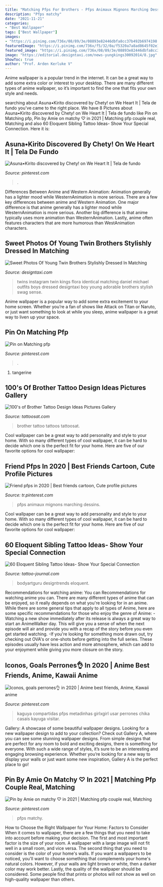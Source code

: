 ```yaml
---
title: "Matching Pfps For Brothers - Pfps Animaux Mignons Marching Dessins"
description: "Pfps matchy"
date: "2021-11-21"
categories:
- "Best Wallpaper"
tags: ["Best Wallpaper"]
images:
- "https://i.pinimg.com/736x/08/89/3e/08893e82446dbfa8cc37b492b6974198.jpg"
featuredImage: "https://i.pinimg.com/736x/f5/32/0a/f5320a7a8ad8645f02e107203c4a3ea4.jpg"
featured_image: "https://i.pinimg.com/736x/08/89/3e/08893e82446dbfa8cc37b492b6974198.jpg"
image: "https://editorial.designtaxi.com/news-yungkings30092014/8.jpg"
ShowToc: true
author: "Prof. Arden Kerluke V"
---
```



Anime wallpaper is a popular trend in the internet. It can be a great way to add some extra color or interest to your desktop. There are many different types of anime wallpaper, so it’s important to find the one that fits your own style and needs.

	

		
searching about Asuna•Kirito discovered by Chety! on We Heart It | Tela de fundo you've came to the right place. We have 8 Pictures about Asuna•Kirito discovered by Chety! on We Heart It | Tela de fundo like Pin on Matching pfp, Pin by Amie on matchy ♡ in 2021 | Matching pfp couple real, Matching and also 60 Eloquent Sibling Tattoo Ideas- Show Your Special Connection. Here it is:
		
    
## Asuna•Kirito Discovered By Chety! On We Heart It | Tela De Fundo

<img loading=lazy src="https://i.pinimg.com/736x/74/13/e2/7413e2db2811e6741abcec66451723a3.jpg" onerror="this.onerror=null;this.src='https://tse2.mm.bing.net/th?id=OIP.0Vg-4zDQl1ceDzdXVqa4EAHaHa&amp;pid=15.1';" alt="Asuna•Kirito discovered by Chety! on We Heart It | Tela de fundo">

_Source: pinterest.com_

>. 

	

Differences Between Anime and Western Animation: Animation generally has a lighter mood while WesternAnimation is more serious.
There are a few key differences between anime and Western Animation. One major difference is that anime generally has a lighter mood while WesternAnimation is more serious. Another big difference is that anime typically uses more animation than WesternAnimation. Lastly, anime often features characters that are more humorous than WestAnimation characters.

    
## Sweet Photos Of Young Twin Brothers Stylishly Dressed In Matching

<img loading=lazy src="https://editorial.designtaxi.com/news-yungkings30092014/8.jpg" onerror="this.onerror=null;this.src='https://tse3.mm.bing.net/th?id=OIP.v4YyCcMBfvTzbO9OpRplXwHaHa&amp;pid=15.1';" alt="Sweet Photos Of Young Twin Brothers Stylishly Dressed In Matching">

_Source: designtaxi.com_

>twins instagram twin kings flora identical matching daniel michael outfits boys dressed designtaxi boy young adorable brothers stylish swag sense. 

	

Anime wallpaper is a popular way to add some extra excitement to your home screen. Whether you’re a fan of shows like Attack on Titan or Naruto, or just want something to look at while you sleep, anime wallpaper is a great way to liven up your space.

    
## Pin On Matching Pfp

<img loading=lazy src="https://i.pinimg.com/736x/f5/32/0a/f5320a7a8ad8645f02e107203c4a3ea4.jpg" onerror="this.onerror=null;this.src='https://tse1.mm.bing.net/th?id=OIP.bbHHLCBCZtV74PIlEeNv0gHaHa&amp;pid=15.1';" alt="Pin on Matching pfp">

_Source: pinterest.com_

>. 

	

1. tangerine 

    
## 100&#039;s Of Brother Tattoo Design Ideas Pictures Gallery

<img loading=lazy src="http://tattoosat.com/wp-content/uploads/2014/12/Brother-10.jpg" onerror="this.onerror=null;this.src='https://tse1.mm.bing.net/th?id=OIP.WvBK8noLj8gG-l4AOflsZwHaGL&amp;pid=15.1';" alt="100&#039;s of Brother Tattoo Design Ideas Pictures Gallery">

_Source: tattoosat.com_

>brother tattoo tattoos tattoosat. 

	

Cool wallpaper can be a great way to add personality and style to your home. With so many different types of cool wallpaper, it can be hard to decide which one is the perfect fit for your home. Here are five of our favorite options for cool wallpaper: 

    
## Friend Pfps In 2020 | Best Friends Cartoon, Cute Profile Pictures

<img loading=lazy src="https://i.pinimg.com/736x/08/89/3e/08893e82446dbfa8cc37b492b6974198.jpg" onerror="this.onerror=null;this.src='https://tse2.mm.bing.net/th?id=OIP.SaSK0q7eZhJ_RfSwJvBvTAHaHU&amp;pid=15.1';" alt="Friend pfps in 2020 | Best friends cartoon, Cute profile pictures">

_Source: tr.pinterest.com_

>pfps animaux mignons marching dessins. 

	

Cool wallpaper can be a great way to add personality and style to your home. With so many different types of cool wallpaper, it can be hard to decide which one is the perfect fit for your home. Here are five of our favorite options for cool wallpaper: 

    
## 60 Eloquent Sibling Tattoo Ideas- Show Your Special Connection

<img loading=lazy src="https://tattoo-journal.com/wp-content/uploads/2016/09/sibling-tattoo17-768x768.jpg" onerror="this.onerror=null;this.src='https://tse2.mm.bing.net/th?id=OIP.YLspucwGCAR3iYrH89BrvAHaHa&amp;pid=15.1';" alt="60 Eloquent Sibling Tattoo Ideas- Show Your Special Connection">

_Source: tattoo-journal.com_

>bodyartguru designtrends eloquent. 

	

Recommendations for watching anime: You can
Recommendations for watching anime you can. There are many different types of anime that can be enjoyed, so it really depends on what you're looking for in an anime. While there are some general tips that apply to all types of Anime, here are some specific recommendations for those who enjoy the genre of Anime: 
-Watching a new show immediately after its release is always a great way to start an AnimeWalker day. This will give you a sense of when the next episode will air and provide you with a recap of the story before you even get started watching. 
-If you're looking for something more drawn out, try checking out OVA's or one-shots before getting into the full series. These episodes usually have less action and more atmosphere, which can add to your enjoyment while giving you more closure on the story.

    
## Iconos, Goals Perrones👌 In 2020 | Anime Best Friends, Anime, Kawaii Anime

<img loading=lazy src="https://i.pinimg.com/736x/ba/72/57/ba7257842d14977f23304d09ee64b5b2.jpg" onerror="this.onerror=null;this.src='https://tse3.mm.bing.net/th?id=OIP.UGkIh0ZhYNdZBKJ7sTR84QHaHa&amp;pid=15.1';" alt="Iconos, goals perrones👌 in 2020 | Anime best friends, Anime, Kawaii anime">

_Source: pinterest.com_

>kaguya compartidas pfps metadinhas girlxgirl usar perrones chika casais kayuga visitar. 

	

Gallery: A showcase of some beautiful wallpaper designs.
Looking for a new wallpaper design to add to your collection? Check out Gallery A, where you can see some stunning wallpaper designs. From simple designs that are perfect for any room to bold and exciting designs, there is something for everyone. With such a wide range of styles, it’s sure to be an interesting and engaging browsing experience. Whether you’re looking for a new way to display your walls or just want some new inspiration, Gallery A is the perfect place to go!





	
	
    
## Pin By Amie On Matchy ♡ In 2021 | Matching Pfp Couple Real, Matching

<img loading=lazy src="https://i.pinimg.com/736x/5d/37/2c/5d372c3d0ae486c34ebe4e4e40d5173d.jpg" onerror="this.onerror=null;this.src='https://tse3.mm.bing.net/th?id=OIP.vxmuWsuENLn-o6BaJ3MLuQAAAA&amp;pid=15.1';" alt="Pin by Amie on matchy ♡ in 2021 | Matching pfp couple real, Matching">

_Source: pinterest.com_

>pfps matchy. 

	

How to Choose the Right Wallpaper for Your Home: Factors to Consider
When it comes to wallpaper, there are a few things that you need to take into account before making your decision. The first and most important factor is the size of your room. A wallpaper with a large image will not fit well in a small room, and vice versa. 
The second thing that you need to consider is the color of your home's walls. If you want a wallpapers to be noticed, you'll want to choose something that complements your home's natural colors. However, if your walls are light brown or white, then a darker color may work better. 
Lastly, the quality of the wallpaper should be considered. Some people find that prints or photos will not show as well on high-quality wallpaper than others.

